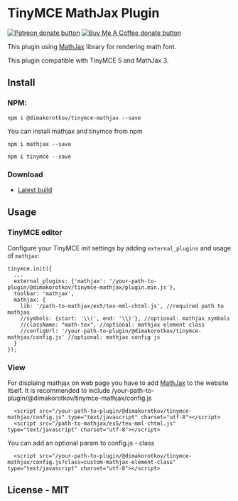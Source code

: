 # TinyMCE MathJax Plugin

<span class="badge-patreon"><a href="https://www.patreon.com/dimakorotkov" title="Donate to this project using Patreon"><img src="https://img.shields.io/badge/patreon-donate-yellow.svg" alt="Patreon donate button" /></a></span>
<span><a href="https://buymeacoff.ee/NXR1ZkP" title="Donate to this project using Buy Me A Coffee" rel="nofollow"><img src="https://img.shields.io/badge/buy%20me%20a%20coffee-donate-yellow.svg" alt="Buy Me A Coffee donate button"></a></span>

This plugin using [MathJax](https://www.mathjax.org) library for rendering math font.

This plugin compatible with TinyMCE 5 and MathJax 3.

## Install

### NPM:
```
npm i @dimakorotkov/tinymce-mathjax --save
```

You can install mathjax and tinymce from npm
```
npm i mathjax --save
```
```
npm i tinymce --save
```



### Download

* [Latest build](https://github.com/dimakorotkov/tinymce-mathjax/archive/master.zip)

## Usage

### TinyMCE editor

Configure your TinyMCE init settings by adding `external_plugins` and usage of `mathjax`: 

```
tinymce.init({
  ...
  external_plugins: {'mathjax': '/your-path-to-plugin/@dimakorotkov/tinymce-mathjax/plugin.min.js'},
  toolbar: 'mathjax',
  mathjax: {
    lib: '/path-to-mathjax/es5/tex-mml-chtml.js', //required path to mathjax
    //symbols: {start: '\\(', end: '\\)'}, //optional: mathjax symbols
    //className: "math-tex", //optional: mathjax element class
    //configUrl: '/your-path-to-plugin/@dimakorotkov/tinymce-mathjax/config.js' //optional: mathjax config js
  }
});
```

### View

For displaing mathjax on web page you have to add [MathJax](https://www.mathjax.org) to the website itself.
It is recommended to include /your-path-to-plugin/@dimakorotkov/tinymce-mathjax/config.js

```
  <script src="/your-path-to-plugin/@dimakorotkov/tinymce-mathjax/config.js" type="text/javascript" charset="utf-8"></script>
  <script src="/path-to-mathjax/es5/tex-mml-chtml.js" type="text/javascript" charset="utf-8"></script>
```

You can add an optional param to config.js - class
```
  <script src="/your-path-to-plugin/@dimakorotkov/tinymce-mathjax/config.js?class=custom-mathjax-element-class" type="text/javascript" charset="utf-8"></script>
```

## License - MIT
